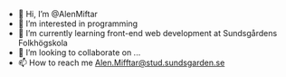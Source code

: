 - 👋 Hi, I’m @AlenMiftar
- 👀 I’m interested in programming
- 🌱 I’m currently learning front-end web development at Sundsgårdens Folkhögskola
- 💞️ I’m looking to collaborate on ...
- 📫 How to reach me Alen.Mifftar@stud.sundsgarden.se

<!---
AlenMiftar/AlenMiftar is a ✨ special ✨ repository because its `README.md` (this file) appears on your GitHub profile.
You can click the Preview link to take a look at your changes.
--->
